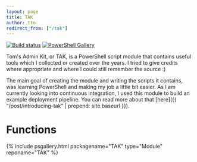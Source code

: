 ```yaml
---
layout: page
title: TAK
author: tto
redirect_from: ["/tak"]
---
```


[![Build status](https://ci.appveyor.com/api/projects/status/4ihjpqd6c8f9cceq?svg=true)](https://ci.appveyor.com/project/tomtorggler/tak)
[![PowerShell Gallery](https://img.shields.io/powershellgallery/dt/tak.svg)](https://www.powershellgallery.com/packages/tak)


Tom's Admin Kit, or TAK, is a PowerShell script module that contains useful tools which I collected or created over the years. <!-- more --> I tried to give credits where appropriate and where I could still remember the source :)

The main goal of creating the module and writing the scripts it contains, was learning PowerShell and making my job a little bit easier. As I am currently looking into continuous integration, I used this module to build an example deployment pipeline. You can read more about that [here]({{ "/post/introducing-tak" | prepend: site.baseurl }}).

# Functions


{% include psgallery.html packagename="TAK" type="Module" reponame="TAK" %}

